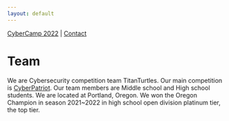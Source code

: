 ```yaml
---
layout: default
---
```


[CyberCamp 2022](./cybercamp2022.html) | [Contact](./contact.html) 

# Team

We are Cybersecurity competition team TitanTurtles. Our main competition is [CyberPatriot](https://www.uscyberpatriot.org/). 
Our team members are Middle school and High school students. We are located at Portland, Oregon. 
We won the Oregon Champion in season 2021~2022 in high school open division platinum tier, the top tier. 
